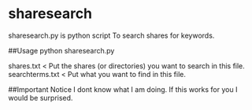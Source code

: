 # sharesearch
sharesearch.py is python script To search shares for keywords. 

##Usage
python sharesearch.py

shares.txt  < Put the shares (or directories) you want to search in this file. 
searchterms.txt < Put what you want to find in this file. 

##Important Notice
I dont know what I am doing.  If this works for you I would be surprised. 
